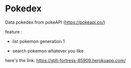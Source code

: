 # Pokedex

Data pokedex from pokeAPI (https://pokeapi.co/)

feature :

- list pokemon generation 1

- search pokemon whatever you like

here's the link: https://still-fortress-85909.herokuapp.com/
